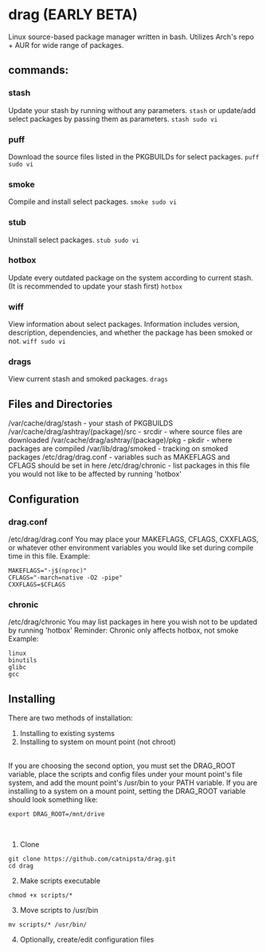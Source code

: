 # drag (EARLY BETA)
Linux source-based package manager written in bash.
Utilizes Arch's repo + AUR for wide range of packages.
## commands:
### stash
Update your stash by running without any parameters.
```stash```
or update/add select packages by passing them as parameters.
```stash sudo vi```
### puff
Download the source files listed in the PKGBUILDs for select packages.
```puff sudo vi```
### smoke
Compile and install select packages.
```smoke sudo vi```
### stub
Uninstall select packages.
```stub sudo vi```
### hotbox
Update every outdated package on the system according to current stash.
(It is recommended to update your stash first)
```hotbox```
### wiff
View information about select packages.
Information includes version, description, dependencies, and whether the package has been smoked or not.
```wiff sudo vi```
### drags
View current stash and smoked packages.
```drags```
## Files and Directories
/var/cache/drag/stash                 - your stash of PKGBUILDS
/var/cache/drag/ashtray/(package)/src - srcdir - where source files are downloaded
/var/cache/drag/ashtray/(package)/pkg - pkdir  - where packages are compiled
/var/lib/drag/smoked                  - tracking on smoked packages
/etc/drag/drag.conf                   - variables such as MAKEFLAGS and CFLAGS should be set in here
/etc/drag/chronic                     - list packages in this file you would not like to be affected by running 'hotbox'
## Configuration
### drag.conf
/etc/drag/drag.conf
You may place your MAKEFLAGS, CFLAGS, CXXFLAGS, or whatever other environment variables you would like set during compile time in this file.
Example:
```
MAKEFLAGS="-j$(nproc)"
CFLAGS="-march=native -O2 -pipe"
CXXFLAGS=$CFLAGS
```
### chronic
/etc/drag/chronic
You may list packages in here you wish not to be updated by running 'hotbox'
Reminder: Chronic only affects hotbox, not smoke
Example:
```
linux
binutils
glibc
gcc
```
## Installing
There are two methods of installation:
  1. Installing to existing systems
  2. Installing to system on mount point (not chroot)
</br>
If you are choosing the second option, you must set the DRAG_ROOT variable, place the scripts and config files under your mount point's file system, and add the mount point's /usr/bin to your PATH variable.
If you are installing to a system on a mount point, setting the DRAG_ROOT variable should look something like:

```
export DRAG_ROOT=/mnt/drive
```
</br>

1. Clone</br>
```
git clone https://github.com/catnipsta/drag.git
cd drag
```
2. Make scripts executable</br>
```
chmod +x scripts/*
```
3. Move scripts to /usr/bin</br>
```
mv scripts/* /usr/bin/
```
4. Optionally, create/edit configuration files
